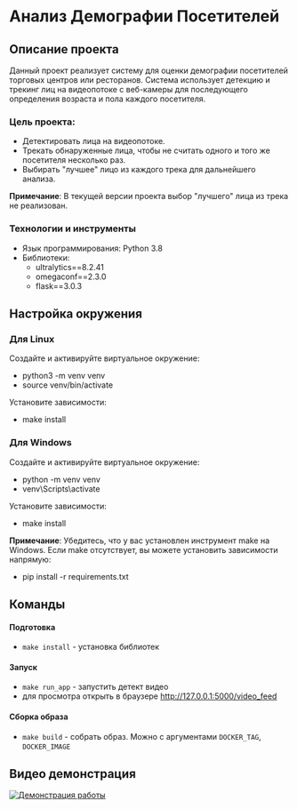 # Анализ Демографии Посетителей

## Описание проекта
Данный проект реализует систему для оценки демографии посетителей торговых центров или ресторанов. 
Система использует детекцию и трекинг лиц на видеопотоке с веб-камеры для последующего определения возраста и пола каждого посетителя.

### Цель проекта:

- Детектировать лица на видеопотоке.
- Трекать обнаруженные лица, чтобы не считать одного и того же посетителя несколько раз.
- Выбирать "лучшее" лицо из каждого трека для дальнейшего анализа.

**Примечание**: В текущей версии проекта выбор "лучшего" лица из трека не реализован.

### Технологии и инструменты
- Язык программирования: Python 3.8
- Библиотеки:
  - ultralytics==8.2.41
  - omegaconf==2.3.0
  - flask==3.0.3

## Настройка окружения
### Для Linux
Создайте и активируйте виртуальное окружение:
- python3 -m venv venv
- source venv/bin/activate

Установите зависимости:
- make install

### Для Windows
Создайте и активируйте виртуальное окружение:
- python -m venv venv
- venv\Scripts\activate

Установите зависимости:
- make install

**Примечание**: Убедитесь, что у вас установлен инструмент make на Windows. 
Если make отсутствует, вы можете установить зависимости напрямую:
- pip install -r requirements.txt

## Команды

#### Подготовка
* `make install` - установка библиотек

#### Запуск
* `make run_app` - запустить детект видео
* для просмотра открыть в браузере http://127.0.0.1:5000/video_feed

#### Сборка образа
* `make build` - собрать образ. Можно с аргументами `DOCKER_TAG`, `DOCKER_IMAGE`

## Видео демонстрация

[![Демонстрация работы](https://img.youtube.com/vi/ID_ВИДЕО/0.jpg)](https://youtube.com/shorts/SX_3p-AKz1o?si=RaVO31f1Ms_uIneQ)

